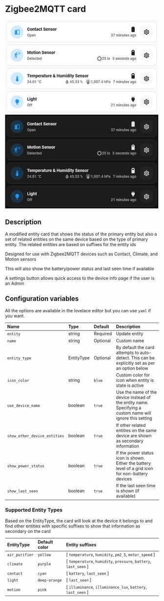 # Zigbee2MQTT card

![Zigbee2MQTT light](../images/zigbee2mqtt-light.png)
![Zigbee2MQTT dark](../images/zigbee2mqtt-dark.png)

## Description

A modified entity card that shows the status of the primary entity but also a set of related entities on the same device based on the type of primary entity. The related entities are based on suffixes for the entity ids

Designed for use with Zigbee2MQTT devices such as Contact, Climate, and Motion sensors

This will also show the battery/power status and last seen time if available

A settings button allows quick access to the device info page if the user is an Admin

## Configuration variables

All the options are available in the lovelace editor but you can use `yaml` if you want.

| Name                         | Type       | Default  | Description                                                                                              |
| :--------------------------- | :--------- | :------- | :------------------------------------------------------------------------------------------------------- |
| `entity`                     | string     | Required | Update entity                                                                                            |
| `name`                       | string     | Optional | Custom name                                                                                              |
| `entity_type`                | EntityType | Optional | By default the card attempts to auto-detect. This can be explicitly set as per an option below           |
| `icon_color`                 | string     | `blue`   | Custom color for icon when entity is state is active                                                     |
| `use_device_name`            | boolean    | `true`   | Use the name of the device instead of the entity name. Specifying a custom name will ignore this setting |
| `show_other_device_entities` | boolean    | `true`   | If other related entities on the same device are shown as secondary information                          |
| `show_power_status`          | boolean    | `true`   | If the power status icon is shown. Either the battery level of a grid icon for non-battery devices       |
| `show_last_seen`             | boolean    | `true`   | If the last seen time is shown (if available)                                                            |

### Supported Entity Types

Based on the EntityType, the card will look at the device it belongs to and find other entities with specific suffixes to show that information as secondary on the card

| EntityType     | Default color | Entity suffixes                                                   |
| :------------- | :------------ | :---------------------------------------------------------------- |
| `air_purifier` | `yellow`      | [ `temperature`, `humidity`, `pm2_5`, `motor_speed` ]             |
| `climate`      | `purple`      | [ `temperature`, `humidity`, `pressure`, `battery`, `last_seen` ] |
| `contact`      | `cyan`        | [ `battery`, `last_seen` ]                                        |
| `light`        | `deep-orange` | [ `last_seen` ]                                                   |
| `motion`       | `pink`        | [ `illuminance`, `illuminance_lux`, `battery`, `last_seen` ]      |
